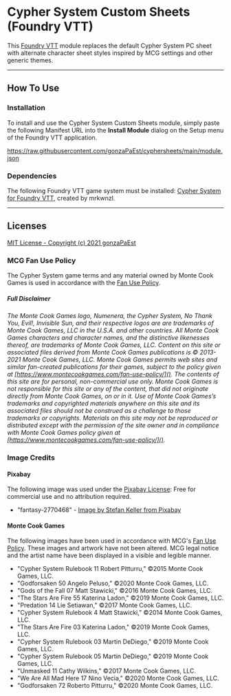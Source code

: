 # Cypher System Custom Sheets (Foundry VTT)

This [Foundry VTT](https://foundryvtt.com/) module replaces the default Cypher System PC sheet with alternate character sheet styles inspired by MCG settings and other generic themes.

---

## How To Use

### Installation

To install and use the Cypher System Custom Sheets module, simply paste the following Manifest URL into the **Install Module** dialog on the Setup menu of the Foundry VTT application.

https://raw.githubusercontent.com/gonzaPaEst/cyphersheets/main/module.json

### Dependencies

The following Foundry VTT game system must be installed: [Cypher System for Foundry VTT](https://github.com/mrkwnzl/cyphersystem-foundryvtt), created by mrkwnzl.

---

## Licenses

[MIT License - Copyright (c) 2021 gonzaPaEst](https://raw.githubusercontent.com/gonzaPaEst/cyphersheets/main/LICENSE)

### MCG Fan Use Policy

The Cypher System game terms and any material owned by Monte Cook Games is used in accordance with the [Fan Use Policy](https://www.montecookgames.com/fan-support/fan-use-policy/).

##### Full Disclaimer

_The Monte Cook Games logo, Numenera, the Cypher System, No Thank You, Evil!, Invisible Sun, and their respective logos are are trademarks of Monte Cook Games, LLC in the U.S.A. and other countries. All Monte Cook Games characters and character names, and the distinctive likenesses thereof, are trademarks of Monte Cook Games, LLC. Content on this site or associated files derived from Monte Cook Games publications is © 2013-2021 Monte Cook Games, LLC. Monte Cook Games permits web sites and similar fan-created publications for their games, subject to the policy given at [https://www.montecookgames.com/fan-use-policy/](). The contents of this site are for personal, non-commercial use only. Monte Cook Games is not responsible for this site or any of the content, that did not originate directly from Monte Cook Games, on or in it. Use of Monte Cook Games’s trademarks and copyrighted materials anywhere on this site and its associated files should not be construed as a challenge to those trademarks or copyrights. Materials on this site may not be reproduced or distributed except with the permission of the site owner and in compliance with Monte Cook Games policy given at [https://www.montecookgames.com/fan-use-policy/]()._

### Image Credits

#### Pixabay

The following image was used under the [Pixabay License](https://pixabay.com/service/license/): Free for commercial use and no attribution required.

- "fantasy-2770468" - [Image by Stefan Keller from Pixabay](https://pixabay.com/photos/fantasy-planet-archer-woman-moon-2770468/)

#### Monte Cook Games

The following images have been used in accordance with MCG's [Fan Use Policy](https://www.montecookgames.com/fan-support/fan-use-policy/). These images and artwork have not been altered. MCG legal notice and the artist name have been displayed in a visible and legible manner.

- "Cypher System Rulebook 11 Robert Pitturru," &copy;2015 Monte Cook Games, LLC.
- "Godforsaken 50 Angelo Peluso," &copy;2020 Monte Cook Games, LLC.
- "Gods of the Fall 07 Matt Stawicki," &copy;2016 Monte Cook Games, LLC.
- "The Stars Are Fire 55 Katerina Ladon," &copy;2019 Monte Cook Games, LLC.
- "Predation 14 Lie Setiawan," &copy;2017 Monte Cook Games, LLC.
- "Cypher System Rulebook 4 Matt Stawicki," &copy;2014 Monte Cook Games, LLC.
- "The Stars Are Fire 03 Katerina Ladon," &copy;2019 Monte Cook Games, LLC.
- "Cypher System Rulebook 03 Martin DeDiego," &copy;2019 Monte Cook Games, LLC.
- "Cypher System Rulebook 05 Martin DeDiego," &copy;2019 Monte Cook Games, LLC.
- "Unmasked 11 Cathy Wilkins," &copy;2017 Monte Cook Games, LLC.
- "We Are All Mad Here 17 Nino Vecia," &copy;2020 Monte Cook Games, LLC.
- "Godforsaken 72 Roberto Pitturru," &copy;2020 Monte Cook Games, LLC.
